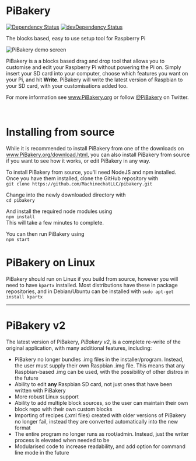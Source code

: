 # PiBakery

[![Dependency Status](https://img.shields.io/david/davidferguson/pibakery.svg?maxAge=2592000)](https://david-dm.org/davidferguson/pibakery)
[![devDependency Status](https://img.shields.io/david/dev/davidferguson/pibakery.svg?maxAge=2592000)](https://david-dm.org/davidferguson/pibakery)

The blocks based, easy to use setup tool for Raspberry Pi

![PiBakery demo screen](http://pibakery.org/img/blocks-on-workspace.png#2)

PiBakery is a a blocks based drag and drop tool that allows you to customise and edit your Raspberry Pi without powering the Pi on. Simply insert your SD card into your computer, choose which features you want on your Pi, and hit **Write**. PiBakery will write the latest version of Raspbian to your SD card, with your customisations added too.

For more information see www.PiBakery.org or follow [@PiBakery](http://twitter.com/PiBakery) on Twitter.

</br>

# Installing from source

While it is recommended to install PiBakery from one of the downloads on www.PiBakery.org/download.html, you can also install PiBakery from source if you want to see how it works, or edit PiBakery in any way.

To install PiBakery from source, you'll need NodeJS and npm installed. Once you have them installed, clone the GitHub repository with
</br>
`git clone https://github.com/MachinechatLLC/pibakery.git`

Change into the newly downloaded directory with
</br>
`cd pibakery`

And install the required node modules using
</br>
`npm install`
</br>
This will take a few minutes to complete.

You can then run PiBakery using
</br>
`npm start`

# PiBakery on Linux
PiBakery should run on Linux if you build from source, however you will need to have `kpartx` installed. Most distributions have these in package repositories, and in Debian/Ubuntu can be installed with
`sudo apt-get install kpartx`

----

# PiBakery v2
The latest version of PiBakery, *PiBakery v2*, is a complete re-write of the original application, with many additional features, including:

- PiBakery no longer bundles .img files in the installer/program. Instead, the user must supply their own Raspbian .img file. This means that any Raspbian-based .img can be used, with the possibility of other distros in the future
- Ability to edit **any** Raspbian SD card, not just ones that have been written with PiBakery
- More robust Linux support
- Ability to add multiple block sources, so the user can maintain their own block repo with their own custom blocks
- Importing of recipes (.xml files) created with older versions of PiBakery no longer fail, instead they are converted automatically into the new format
- The entire program no longer runs as root/admin. Instead, just the writer process is elevated when needed to be
- Modularised code to increase readability, and add option for command line mode in the future
